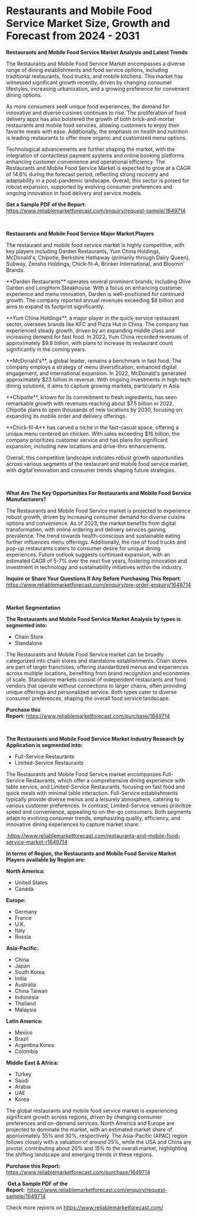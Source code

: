 <p><h1>Restaurants and Mobile Food Service Market Size, Growth and Forecast from 2024 - 2031</h1></p><p><strong>Restaurants and Mobile Food Service Market Analysis and Latest Trends</strong></p>
<p><p>The Restaurants and Mobile Food Service Market encompasses a diverse range of dining establishments and food service options, including traditional restaurants, food trucks, and mobile kitchens. This market has witnessed significant growth recently, driven by changing consumer lifestyles, increasing urbanization, and a growing preference for convenient dining options.</p><p>As more consumers seek unique food experiences, the demand for innovative and diverse cuisines continues to rise. The proliferation of food delivery apps has also bolstered the growth of both brick-and-mortar restaurants and mobile food services, allowing customers to enjoy their favorite meals with ease. Additionally, the emphasis on health and nutrition is leading restaurants to offer more organic and customized menu options.</p><p>Technological advancements are further shaping the market, with the integration of contactless payment systems and online booking platforms enhancing customer convenience and operational efficiency. The Restaurants and Mobile Food Service Market is expected to grow at a CAGR of 14.6% during the forecast period, reflecting strong recovery and adaptability in a post-pandemic landscape. Overall, this sector is poised for robust expansion, supported by evolving consumer preferences and ongoing innovation in food delivery and service models.</p></p>
<p><strong>Get a Sample PDF of the Report:&nbsp;</strong> <a href="https://www.reliablemarketforecast.com/enquiry/request-sample/1649714?utm_campaign=1167&utm_medium=2&utm_source=Github&utm_content=ia&utm_term=29122024&utm_id=restaurants-and-mobile-food-service">https://www.reliablemarketforecast.com/enquiry/request-sample/1649714</a></p>
<p>&nbsp;</p>
<p><strong>Restaurants and Mobile Food Service Major Market Players</strong></p>
<p><p>The restaurant and mobile food service market is highly competitive, with key players including Darden Restaurants, Yum China Holdings, McDonald's, Chipotle, Berkshire Hathaway (primarily through Dairy Queen), Subway, Zensho Holdings, Chick-fil-A, Brinker International, and Bloomin’ Brands.</p><p>**Darden Restaurants** operates several prominent brands, including Olive Garden and LongHorn Steakhouse. With a focus on enhancing customer experience and menu innovation, Darden is well-positioned for continued growth. The company reported annual revenues exceeding $8 billion and aims to expand its footprint significantly.</p><p>**Yum China Holdings**, a major player in the quick-service restaurant sector, oversees brands like KFC and Pizza Hut in China. The company has experienced steady growth, driven by an expanding middle class and increasing demand for fast food. In 2022, Yum China recorded revenues of approximately $9.8 billion, with plans to increase its restaurant count significantly in the coming years.</p><p>**McDonald's**, a global leader, remains a benchmark in fast food. The company employs a strategy of menu diversification, enhanced digital engagement, and international expansion. In 2022, McDonald's generated approximately $23 billion in revenue. With ongoing investments in high-tech dining solutions, it aims to capture growing markets, particularly in Asia.</p><p>**Chipotle**, known for its commitment to fresh ingredients, has seen remarkable growth with revenues reaching about $7.5 billion in 2022. Chipotle plans to open thousands of new locations by 2030, focusing on expanding its mobile order and delivery offerings.</p><p>**Chick-fil-A** has carved a niche in the fast-casual space, offering a unique menu centered on chicken. With sales exceeding $16 billion, the company prioritizes customer service and has plans for significant expansion, including new locations and drive-thru enhancements.</p><p>Overall, this competitive landscape indicates robust growth opportunities across various segments of the restaurant and mobile food service market, with digital innovation and consumer trends shaping future strategies.</p></p>
<p>&nbsp;</p>
<p><strong>What Are The Key Opportunities For Restaurants and Mobile Food Service Manufacturers?</strong></p>
<p><p>The Restaurants and Mobile Food Service market is projected to experience robust growth, driven by increasing consumer demand for diverse cuisine options and convenience. As of 2023, the market benefits from digital transformation, with online ordering and delivery services gaining prevalence. The trend towards health-conscious and sustainable eating further influences menu offerings. Additionally, the rise of food trucks and pop-up restaurants caters to consumer desire for unique dining experiences. Future outlook suggests continued expansion, with an estimated CAGR of 5-7% over the next five years, fostering innovation and investment in technology and sustainability initiatives within the industry.</p></p>
<p><strong>Inquire or Share Your Questions If Any Before Purchasing This Report:</strong> <a href="https://www.reliablemarketforecast.com/enquiry/pre-order-enquiry/1649714?utm_campaign=1167&utm_medium=2&utm_source=Github&utm_content=ia&utm_term=29122024&utm_id=restaurants-and-mobile-food-service">https://www.reliablemarketforecast.com/enquiry/pre-order-enquiry/1649714</a></p>
<p>&nbsp;</p>
<p><strong>Market Segmentation</strong></p>
<p><strong>The Restaurants and Mobile Food Service Market Analysis by types is segmented into:</strong></p>
<p><ul><li>Chain Store</li><li>Standalone</li></ul></p>
<p><p>The Restaurants and Mobile Food Service market can be broadly categorized into chain stores and standalone establishments. Chain stores are part of larger franchises, offering standardized menus and experiences across multiple locations, benefiting from brand recognition and economies of scale. Standalone markets consist of independent restaurants and food vendors that operate without connections to larger chains, often providing unique offerings and personalized service. Both types cater to diverse consumer preferences, shaping the overall food service landscape.</p></p>
<p><strong>Purchase this Report:&nbsp;</strong><a href="https://www.reliablemarketforecast.com/purchase/1649714?utm_campaign=1167&utm_medium=2&utm_source=Github&utm_content=ia&utm_term=29122024&utm_id=restaurants-and-mobile-food-service">https://www.reliablemarketforecast.com/purchase/1649714</a></p>
<p>&nbsp;</p>
<p><strong>The Restaurants and Mobile Food Service Market Industry Research by Application is segmented into:</strong></p>
<p><ul><li>Full-Service Restaurants</li><li>Limited-Service Restaurants</li></ul></p>
<p><p>The Restaurants and Mobile Food Service market encompasses Full-Service Restaurants, which offer a comprehensive dining experience with table service, and Limited-Service Restaurants, focusing on fast food and quick meals with minimal table interaction. Full-Service establishments typically provide diverse menus and a leisurely atmosphere, catering to various customer preferences. In contrast, Limited-Service venues prioritize speed and convenience, appealing to on-the-go consumers. Both segments adapt to evolving consumer trends, emphasizing quality, efficiency, and innovative dining experiences to capture market share.</p></p>
<p><a href="https://www.reliablemarketforecast.com/restaurants-and-mobile-food-service-market-r1649714?utm_campaign=1167&utm_medium=2&utm_source=Github&utm_content=ia&utm_term=29122024&utm_id=restaurants-and-mobile-food-service">&nbsp;https://www.reliablemarketforecast.com/restaurants-and-mobile-food-service-market-r1649714</a></p>
<p><strong>In terms of Region, the Restaurants and Mobile Food Service Market Players available by Region are:</strong></p>
<p>
    <p> <strong> North America: </strong>
        <ul>
            <li>United States</li>
            <li>Canada</li>
        </ul>
        </p> 
    <p> <strong> Europe: </strong>
        <ul>
            <li>Germany</li>
            <li>France</li>
            <li>U.K.</li>
            <li>Italy</li>
            <li>Russia</li>
        </ul>
        </p> 
    <p> <strong> Asia-Pacific: </strong>
        <ul>
            <li>China</li>
            <li>Japan</li>
            <li>South Korea</li>
            <li>India</li>
            <li>Australia</li>
            <li>China Taiwan</li>
            <li>Indonesia</li>
            <li>Thailand</li>
            <li>Malaysia</li>
        </ul>
        </p> 
    <p> <strong> Latin America: </strong>
        <ul>
            <li>Mexico</li>
            <li>Brazil</li>
            <li>Argentina Korea</li>
            <li>Colombia</li>
        </ul>
        </p> 
    <p> <strong> Middle East & Africa: </strong>
        <ul>
            <li>Turkey</li>
            <li>Saudi</li>
            <li>Arabia</li>
            <li>UAE</li>
            <li>Korea</li>
        </ul>
    </p>
    </p>
<p><p>The global restaurants and mobile food service market is experiencing significant growth across regions, driven by changing consumer preferences and on-demand services. North America and Europe are projected to dominate the market, with an estimated market share of approximately 35% and 30%, respectively. The Asia-Pacific (APAC) region follows closely with a valuation of around 25%, while the USA and China are pivotal, contributing about 20% and 15% to the overall market, highlighting the shifting landscape and emerging trends in these regions.</p></p>
<p><strong>Purchase this Report: </strong><a href="https://www.reliablemarketforecast.com/purchase/1649714?utm_campaign=1167&utm_medium=2&utm_source=Github&utm_content=ia&utm_term=29122024&utm_id=restaurants-and-mobile-food-service">https://www.reliablemarketforecast.com/purchase/1649714</a></p>
<p>&nbsp;<strong>Get a Sample PDF of the Report:&nbsp;&nbsp;</strong><a href="https://www.reliablemarketforecast.com/enquiry/request-sample/1649714?utm_campaign=1167&utm_medium=2&utm_source=Github&utm_content=ia&utm_term=29122024&utm_id=restaurants-and-mobile-food-service">https://www.reliablemarketforecast.com/enquiry/request-sample/1649714</a></p>
<p><strong></strong></p>
<p>Check more reports on <a href="https://www.reliablemarketforecast.com/?utm_campaign=1167&utm_medium=2&utm_source=Github&utm_content=ia&utm_term=29122024&utm_id=restaurants-and-mobile-food-service">https://www.reliablemarketforecast.com/</a></p>